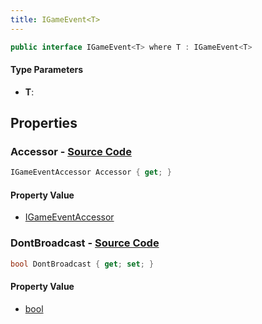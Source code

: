 ```yaml
---
title: IGameEvent<T>
---
```


```csharp
public interface IGameEvent<T> where T : IGameEvent<T>
```

#### Type Parameters

- **T**: 

## Properties

### **Accessor** - [Source Code](https://github.com/swiftly-solution/swiftlys2/blob/main/managed/src/SwiftlyS2.Shared/Modules/GameEvents/IGameEvent.cs#L5)

```csharp
IGameEventAccessor Accessor { get; }
```

#### Property Value

- [IGameEventAccessor](/docs/api/shared/gameevents/igameeventaccessor)

### **DontBroadcast** - [Source Code](https://github.com/swiftly-solution/swiftlys2/blob/main/managed/src/SwiftlyS2.Shared/Modules/GameEvents/IGameEvent.cs#L14)

```csharp
bool DontBroadcast { get; set; }
```

#### Property Value

- [bool](https://learn.microsoft.com/dotnet/api/system.boolean)

